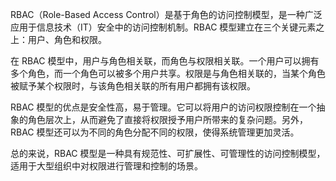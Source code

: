 RBAC（Role-Based Access Control）是基于角色的访问控制模型，是一种广泛应用于信息技术（IT）安全中的访问控制机制。RBAC 模型建立在三个关键元素之上：用户、角色和权限。

在 RBAC 模型中，用户与角色相关联，而角色与权限相关联。一个用户可以拥有多个角色，而一个角色可以被多个用户共享。权限是与角色相关联的，当某个角色被赋予某个权限时，与该角色相关联的所有用户都拥有该权限。

RBAC 模型的优点是安全性高，易于管理。它可以将用户的访问权限控制在一个抽象的角色层次上，从而避免了直接将权限授予用户所带来的复杂问题。另外，RBAC 模型还可以为不同的角色分配不同的权限，使得系统管理更加灵活。

总的来说，RBAC 模型是一种具有规范性、可扩展性、可管理性的访问控制模型，适用于大型组织中对权限进行管理和控制的场景。